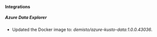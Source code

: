 #### Integrations
##### Azure Data Explorer
- Updated the Docker image to: *demisto/azure-kusto-data:1.0.0.43036*.
